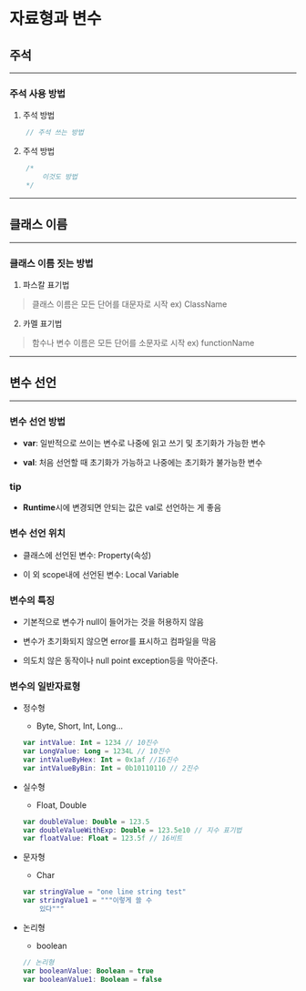 # 자료형과 변수

## 주석
---
### 주석 사용 방법

1. 주석 방법
```kt
    // 주석 쓰는 방법
```

2. 주석 방법
```kt
    /*
        이것도 방법
    */
```
---
## 클래스 이름
---
### 클래스 이름 짓는 방법

1. 파스칼 표기법
> 클래스 이름은 모든 단어를 대문자로 시작
ex) ClassName

2. 카멜 표기법
> 함수나 변수 이름은 모든 단어를 소문자로 시작
ex) functionName

---
## 변수 선언
---
### 변수 선언 방법

* **var**: 일반적으로 쓰이는 변수로 나중에 읽고 쓰기 및 초기화가 가능한 변수

* **val**: 처음 선언할 때 초기화가 가능하고 나중에는 초기화가 불가능한 변수

### tip
* **Runtime**시에 변경되면 안되는 값은 val로 선언하는 게 좋음

### 변수 선언 위치

* 클래스에 선언된 변수: Property(속성)

* 이 외 scope내에 선언된 변수: Local Variable

### 변수의 특징

* 기본적으로 변수가 null이 들어가는 것을 허용하지 않음

* 변수가 초기화되지 않으면 error를 표시하고 컴파일을 막음

* 의도치 않은 동작이나 null point exception등을 막아준다.

### 변수의 일반자료형

* 정수형
    * Byte, Short, Int, Long...
    ```kt
    var intValue: Int = 1234 // 10진수
    var LongValue: Long = 1234L // 10진수
    var intValueByHex: Int = 0x1af //16진수
    var intValueByBin: Int = 0b10110110 // 2진수
    ```

* 실수형
    * Float, Double
    ```kt
    var doubleValue: Double = 123.5
    var doubleValueWithExp: Double = 123.5e10 // 지수 표기법
    var floatValue: Float = 123.5f // 16비트
    ```

* 문자형
    * Char
    ```kt
    var stringValue = "one line string test"
    var stringValue1 = """이렇게 쓸 수
        있다"""
    ```

* 논리형
    * boolean
    ```kt
    // 논리형
    var booleanValue: Boolean = true
    var booleanValue1: Boolean = false
    ```